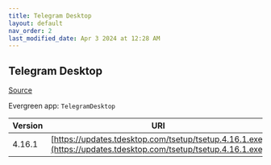 ```yaml
---
title: Telegram Desktop
layout: default
nav_order: 2
last_modified_date: Apr 3 2024 at 12:28 AM
---
```


## Telegram Desktop

[Source](https://desktop.telegram.org/)

Evergreen app: `TelegramDesktop`

| Version | URI                                                                                                            |
| ------- | -------------------------------------------------------------------------------------------------------------- |
| 4.16.1  | [https://updates.tdesktop.com/tsetup/tsetup.4.16.1.exe](https://updates.tdesktop.com/tsetup/tsetup.4.16.1.exe) |
